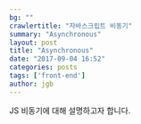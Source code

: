 ```yaml
---
bg: ""
crawlertitle: "자바스크립트 비동기"
summary: "Asynchronous"
layout: post
title: "Asynchronous"
date: "2017-09-04 16:52"
categories: posts
tags: ['front-end']
author: jgb
---
```

JS 비동기에 대해 설명하고자 합니다.
